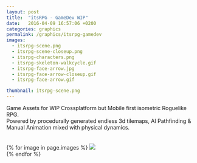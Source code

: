 ```yaml
---
layout: post
title:  "itsRPG - GameDev WIP"
date:   2016-04-09 16:57:06 +0200
categories: graphics
permalink: /graphics/itsrpg-gamedev
images:
  - itsrpg-scene.png
  - itsrpg-scene-closeup.png
  - itsrpg-characters.png
  - itsrpg-skeleton-walkcycle.gif
  - itsrpg-face-arrow.jpg
  - itsrpg-face-arrow-closeup.gif
  - itsrpg-face-arrow.gif

thumbnail: itsrpg-scene.png
---
```

Game Assets for WIP Crossplatform but Mobile first isometric Roguelike RPG.<br />
Powered by procedurally generated endless 3d tilemaps, AI Pathfinding & Manual Animation mixed with physical dynamics.<br />
<br />
<br />
{% for image in page.images %}
  <img rel="nofollow" class="image-full" src="/assets/graphics/itsrpg-gamedev/{{ image }}"/>
  <br />
{% endfor %}
